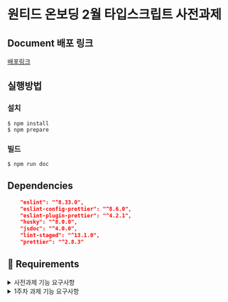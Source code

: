 # 원티드 온보딩 2월 타입스크립트 사전과제

## Document 배포 링크

[배포링크](https://leezer94.github.io/wanted-pre-onboarding-challenge-fe-2/)

## 실행방법

### 설치

```shell
$ npm install
$ npm prepare
```

### 빌드

```shell
$ npm run doc
```

## Dependencies

```json
    "eslint": "^8.33.0",
    "eslint-config-prettier": "^8.6.0",
    "eslint-plugin-prettier": "^4.2.1",
    "husky": "^8.0.0",
    "jsdoc": "^4.0.0",
    "lint-staged": "^13.1.0",
    "prettier": "^2.8.3"
```

## 📝 Requirements

<details>
  <summary>사전과제 기능 요구사항</summary>
  
- [x] JSDoc을 활용해 문서화한다.
- [x] GitHub Page를 활용해 JSDoc 정적 페이지를 배포한다.

### Todo

```js
Todo {
  아이디(required),
  내용(required),
  완료여부(required),
  카테고리(required),
  태그들(optional),
}
```

### CREATE

- [x] 할 일을 추가할 수 있다.
- [x] 내용없이 추가할 수 없다.

### READ

- [x] 모든 할 일을 조회할 수 있다.
- [x] ID를 기반으로 특정 할 일을 조회할 수 있다.

### UPDATE

- [x] ID를 제외한 모든 속성을 수정할 수 있다.
- [x] 특정 할 일의 특정 태그를 수정할 수 있다.

### DELETE

- [x] ID를 기반으로 특정 할 일을 삭제할 수 있다.
- [x] 모든 할 일을 제거할 수 있다.
- [x] 특정 할 일의 특정 태그를 삭제할 수 있다.
- [x] 특정 할 일의 모든 태그를 제거할 수 있다.

### Modeling (Shape)

```js
Item {
  property(required),
  property(optional),
}
```

</details>

<details>
  <summary>1주차 과제 기능 요구사항</summary>
  
- [x] 필요한 데이터를 모두 TypeScript's Interface로 모델링한다.
- [x] 사용되는 모든 함수를 `선언부만` 만든다.
- [x] 함수 및 클래스의 내부는 구현하지 않습니다.
- [x] **Interface만을 따라 작성한 코드가 동작하는 애플리케이션이 되도록 유도하셔야합니다.**

### Todo

```js
Todo {
  아이디(required),
  내용(required),
  완료여부(required),
  카테고리(required),
  태그들(optional),
}
```

### CREATE

- [x] 할 일을 추가할 수 있다.
- [x] 내용없이 추가할 수 없다.

### READ

- [x] 모든 할 일을 조회할 수 있다.
- [x] ID를 기반으로 특정 할 일을 조회할 수 있다.

### UPDATE

- [x] ID를 제외한 모든 속성을 수정할 수 있다.
- [x] 특정 할 일의 특정 태그를 수정할 수 있다.

### DELETE

- [x] ID를 기반으로 특정 할 일을 삭제할 수 있다.
- [x] 모든 할 일을 제거할 수 있다.
- [x] 특정 할 일의 특정 태그를 삭제할 수 있다.
- [x] 특정 할 일의 모든 태그를 제거할 수 있다.

### Modeling (Shape)

```js
Item {
  property(required),
  property(optional),
}
```

</details>
